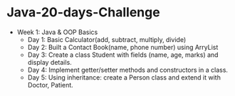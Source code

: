 # Java-20-days-Challenge
- Week 1: Java & OOP Basics
  - Day 1: Basic Calculator(add, subtract, multiply, divide)
  - Day 2: Built a Contact Book(name, phone number) using ArryList
  - Day 3: Create a class Student with fields (name, age, marks) and display details.
  - Day 4: Implement getter/setter methods and constructors in a class.
  - Day 5: Using inheritance: create a Person class and extend it with Doctor, Patient.

